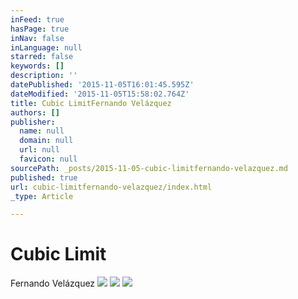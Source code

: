 ```yaml
---
inFeed: true
hasPage: true
inNav: false
inLanguage: null
starred: false
keywords: []
description: ''
datePublished: '2015-11-05T16:01:45.595Z'
dateModified: '2015-11-05T15:58:02.764Z'
title: Cubic LimitFernando Velázquez
authors: []
publisher:
  name: null
  domain: null
  url: null
  favicon: null
sourcePath: _posts/2015-11-05-cubic-limitfernando-velazquez.md
published: true
url: cubic-limitfernando-velazquez/index.html
_type: Article

---
```

# Cubic Limit

Fernando Velázquez
![](https://the-grid-user-content.s3-us-west-2.amazonaws.com/19cf20c1-e4ed-4446-b2c1-51701c6d44bd.jpg)
![](https://the-grid-user-content.s3-us-west-2.amazonaws.com/58844d77-6ca1-4be7-99a3-fbcf3e73c728.jpg)
![](https://the-grid-user-content.s3-us-west-2.amazonaws.com/93540c59-ceb9-46f4-a080-626d1bbfdea4.jpg)